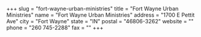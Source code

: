 +++
slug = "fort-wayne-urban-ministries"
title = "Fort Wayne Urban Ministries"
name = "Fort Wayne Urban Ministries"
address = "1700 E Pettit Ave"
city = "Fort Wayne"
state = "IN"
postal = "46806-3262"
website = ""
phone = "260 745-2288"
fax = ""
+++
